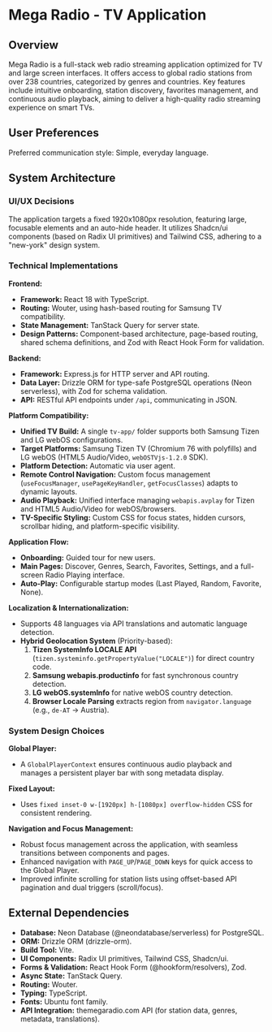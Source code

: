 # Mega Radio - TV Application

## Overview
Mega Radio is a full-stack web radio streaming application optimized for TV and large screen interfaces. It offers access to global radio stations from over 238 countries, categorized by genres and countries. Key features include intuitive onboarding, station discovery, favorites management, and continuous audio playback, aiming to deliver a high-quality radio streaming experience on smart TVs.

## User Preferences
Preferred communication style: Simple, everyday language.

## System Architecture

### UI/UX Decisions
The application targets a fixed 1920x1080px resolution, featuring large, focusable elements and an auto-hide header. It utilizes Shadcn/ui components (based on Radix UI primitives) and Tailwind CSS, adhering to a "new-york" design system.

### Technical Implementations
**Frontend:**
-   **Framework:** React 18 with TypeScript.
-   **Routing:** Wouter, using hash-based routing for Samsung TV compatibility.
-   **State Management:** TanStack Query for server state.
-   **Design Patterns:** Component-based architecture, page-based routing, shared schema definitions, and Zod with React Hook Form for validation.

**Backend:**
-   **Framework:** Express.js for HTTP server and API routing.
-   **Data Layer:** Drizzle ORM for type-safe PostgreSQL operations (Neon serverless), with Zod for schema validation.
-   **API:** RESTful API endpoints under `/api`, communicating in JSON.

**Platform Compatibility:**
-   **Unified TV Build:** A single `tv-app/` folder supports both Samsung Tizen and LG webOS configurations.
-   **Target Platforms:** Samsung Tizen TV (Chromium 76 with polyfills) and LG webOS (HTML5 Audio/Video, `webOSTVjs-1.2.0` SDK).
-   **Platform Detection:** Automatic via user agent.
-   **Remote Control Navigation:** Custom focus management (`useFocusManager`, `usePageKeyHandler`, `getFocusClasses`) adapts to dynamic layouts.
-   **Audio Playback:** Unified interface managing `webapis.avplay` for Tizen and HTML5 Audio/Video for webOS/browsers.
-   **TV-Specific Styling:** Custom CSS for focus states, hidden cursors, scrollbar hiding, and platform-specific visibility.

**Application Flow:**
-   **Onboarding:** Guided tour for new users.
-   **Main Pages:** Discover, Genres, Search, Favorites, Settings, and a full-screen Radio Playing interface.
-   **Auto-Play:** Configurable startup modes (Last Played, Random, Favorite, None).

**Localization & Internationalization:**
-   Supports 48 languages via API translations and automatic language detection.
-   **Hybrid Geolocation System** (Priority-based):
    1.  **Tizen SystemInfo LOCALE API** (`tizen.systeminfo.getPropertyValue("LOCALE")`) for direct country code.
    2.  **Samsung webapis.productinfo** for fast synchronous country detection.
    3.  **LG webOS.systemInfo** for native webOS country detection.
    4.  **Browser Locale Parsing** extracts region from `navigator.language` (e.g., `de-AT` → Austria).

### System Design Choices
**Global Player:**
-   A `GlobalPlayerContext` ensures continuous audio playback and manages a persistent player bar with song metadata display.

**Fixed Layout:**
-   Uses `fixed inset-0 w-[1920px] h-[1080px] overflow-hidden` CSS for consistent rendering.

**Navigation and Focus Management:**
-   Robust focus management across the application, with seamless transitions between components and pages.
-   Enhanced navigation with `PAGE_UP`/`PAGE_DOWN` keys for quick access to the Global Player.
-   Improved infinite scrolling for station lists using offset-based API pagination and dual triggers (scroll/focus).

## External Dependencies

-   **Database:** Neon Database (@neondatabase/serverless) for PostgreSQL.
-   **ORM:** Drizzle ORM (drizzle-orm).
-   **Build Tool:** Vite.
-   **UI Components:** Radix UI primitives, Tailwind CSS, Shadcn/ui.
-   **Forms & Validation:** React Hook Form (@hookform/resolvers), Zod.
-   **Async State:** TanStack Query.
-   **Routing:** Wouter.
-   **Typing:** TypeScript.
-   **Fonts:** Ubuntu font family.
-   **API Integration:** themegaradio.com API (for station data, genres, metadata, translations).